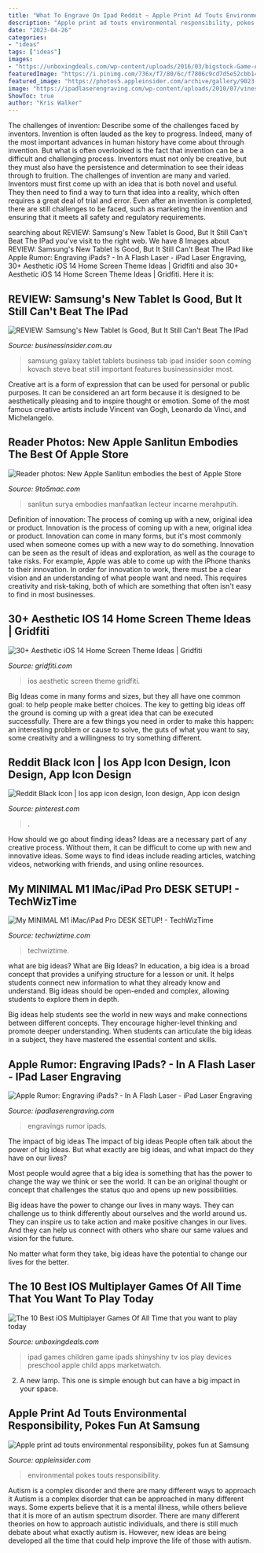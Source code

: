 ```yaml
---
title: "What To Engrave On Ipad Reddit ~ Apple Print Ad Touts Environmental Responsibility, Pokes Fun At Samsung"
description: "Apple print ad touts environmental responsibility, pokes fun at samsung"
date: "2023-04-26"
categories:
- "ideas"
tags: ["ideas"]
images:
- "https://unboxingdeals.com/wp-content/uploads/2016/03/bigstock-Game-Apps-On-Apple-Ipad-Air-65636755.jpg"
featuredImage: "https://i.pinimg.com/736x/f7/80/6c/f7806c9cd7d5e52cbb148541327a6b87.jpg"
featured_image: "https://photos5.appleinsider.com/archive/gallery/9023-471-140422-UK-Ad-xl.png"
image: "https://ipadlaserengraving.com/wp-content/uploads/2010/07/vines-ipad.jpg"
ShowToc: true
author: "Kris Walker"
---
```



The challenges of invention: Describe some of the challenges faced by inventors.
Invention is often lauded as the key to progress. Indeed, many of the most important advances in human history have come about through invention. But what is often overlooked is the fact that invention can be a difficult and challenging process. Inventors must not only be creative, but they must also have the persistence and determination to see their ideas through to fruition.
The challenges of invention are many and varied. Inventors must first come up with an idea that is both novel and useful. They then need to find a way to turn that idea into a reality, which often requires a great deal of trial and error. Even after an invention is completed, there are still challenges to be faced, such as marketing the invention and ensuring that it meets all safety and regulatory requirements.

	

		
searching about REVIEW: Samsung&#039;s New Tablet Is Good, But It Still Can&#039;t Beat The IPad you've visit to the right web. We have 8 Images about REVIEW: Samsung&#039;s New Tablet Is Good, But It Still Can&#039;t Beat The IPad like Apple Rumor: Engraving iPads? - In A Flash Laser - iPad Laser Engraving, 30+ Aesthetic iOS 14 Home Screen Theme Ideas | Gridfiti and also 30+ Aesthetic iOS 14 Home Screen Theme Ideas | Gridfiti. Here it is:
		
    
## REVIEW: Samsung&#039;s New Tablet Is Good, But It Still Can&#039;t Beat The IPad

<img loading=lazy src="https://static.businessinsider.com/image/53a914c569bedd5a163293c9/image.jpg" onerror="this.onerror=null;this.src='https://tse4.mm.bing.net/th?id=OIP.Vk-pyWG5axWqKcitLyBw-AEsDh&amp;pid=15.1';" alt="REVIEW: Samsung&#039;s New Tablet Is Good, But It Still Can&#039;t Beat The IPad">

_Source: businessinsider.com.au_

>samsung galaxy tablet tablets business tab ipad insider soon coming kovach steve beat still important features businessinsider most. 

	

Creative art is a form of expression that can be used for personal or public purposes. It can be considered an art form because it is designed to be aesthetically pleasing and to inspire thought or emotion. Some of the most famous creative artists include Vincent van Gogh, Leonardo da Vinci, and Michelangelo.

    
## Reader Photos: New Apple Sanlitun Embodies The Best Of Apple Store

<img loading=lazy src="https://9to5mac.com/wp-content/uploads/sites/6/2020/07/apple_sanlitun_hero.jpg?quality=82&amp;strip=all" onerror="this.onerror=null;this.src='https://tse1.mm.bing.net/th?id=OIP.dW2uI-t6GAOHF47bpJtOCgHaEK&amp;pid=15.1';" alt="Reader photos: New Apple Sanlitun embodies the best of Apple Store">

_Source: 9to5mac.com_

>sanlitun surya embodies manfaatkan lecteur incarne merahputih. 

	

Definition of innovation: The process of coming up with a new, original idea or product.
Innovation is the process of coming up with a new, original idea or product. Innovation can come in many forms, but it's most commonly used when someone comes up with a new way to do something. Innovation can be seen as the result of ideas and exploration, as well as the courage to take risks. For example, Apple was able to come up with the iPhone thanks to their innovation. In order for innovation to work, there must be a clear vision and an understanding of what people want and need. This requires creativity and risk-taking, both of which are something that often isn't easy to find in most businesses.

    
## 30+ Aesthetic IOS 14 Home Screen Theme Ideas | Gridfiti

<img loading=lazy src="https://gridfiti.com/wp-content/uploads/2020/09/Gridfiti_Blog_iOS14HomeScreens_Header_v01.jpg" onerror="this.onerror=null;this.src='https://tse1.mm.bing.net/th?id=OIP.SO2WSNkKmQr_LMb2Q65euQHaEK&amp;pid=15.1';" alt="30+ Aesthetic iOS 14 Home Screen Theme Ideas | Gridfiti">

_Source: gridfiti.com_

>ios aesthetic screen theme gridfiti. 

	

Big Ideas come in many forms and sizes, but they all have one common goal: to help people make better choices. The key to getting big ideas off the ground is coming up with a great idea that can be executed successfully. There are a few things you need in order to make this happen: an interesting problem or cause to solve, the guts of what you want to say, some creativity and a willingness to try something different.

    
## Reddit Black Icon | Ios App Icon Design, Icon Design, App Icon Design

<img loading=lazy src="https://i.pinimg.com/736x/f7/80/6c/f7806c9cd7d5e52cbb148541327a6b87.jpg" onerror="this.onerror=null;this.src='https://tse4.mm.bing.net/th?id=OIP.PSl9G_HZy0zlvmPtn_p0VwHaHY&amp;pid=15.1';" alt="Reddit Black Icon | Ios app icon design, Icon design, App icon design">

_Source: pinterest.com_

>. 

	

How should we go about finding ideas?
Ideas are a necessary part of any creative process. Without them, it can be difficult to come up with new and innovative ideas. Some ways to find ideas include reading articles, watching videos, networking with friends, and using online resources.

    
## My MINIMAL M1 IMac/iPad Pro DESK SETUP! - TechWizTime

<img loading=lazy src="https://techwiztime.com/wp-content/uploads/2021/06/My-MINIMAL-M1-iMaciPad-Pro-DESK-SETUP.jpg" onerror="this.onerror=null;this.src='https://tse2.mm.bing.net/th?id=OIP.6PfKZGuIuppB6B7NlGOxqwHaEK&amp;pid=15.1';" alt="My MINIMAL M1 iMac/iPad Pro DESK SETUP! - TechWizTime">

_Source: techwiztime.com_

>techwiztime. 

	

what are big ideas?
What are Big Ideas?
In education, a big idea is a broad concept that provides a unifying structure for a lesson or unit. It helps students connect new information to what they already know and understand. Big ideas should be open-ended and complex, allowing students to explore them in depth.

Big ideas help students see the world in new ways and make connections between different concepts. They encourage higher-level thinking and promote deeper understanding. When students can articulate the big ideas in a subject, they have mastered the essential content and skills.

    
## Apple Rumor: Engraving IPads? - In A Flash Laser - IPad Laser Engraving

<img loading=lazy src="https://ipadlaserengraving.com/wp-content/uploads/2010/07/vines-ipad.jpg" onerror="this.onerror=null;this.src='https://tse3.mm.bing.net/th?id=OIP.77qT9Dxd2aJcBr1ai2eXzgHaHj&amp;pid=15.1';" alt="Apple Rumor: Engraving iPads? - In A Flash Laser - iPad Laser Engraving">

_Source: ipadlaserengraving.com_

>engravings rumor ipads. 

	

The impact of big ideas
The impact of big ideas
People often talk about the power of big ideas. But what exactly are big ideas, and what impact do they have on our lives?

Most people would agree that a big idea is something that has the power to change the way we think or see the world. It can be an original thought or concept that challenges the status quo and opens up new possibilities.

Big ideas have the power to change our lives in many ways. They can challenge us to think differently about ourselves and the world around us. They can inspire us to take action and make positive changes in our lives. And they can help us connect with others who share our same values and vision for the future.

No matter what form they take, big ideas have the potential to change our lives for the better.

    
## The 10 Best IOS Multiplayer Games Of All Time That You Want To Play Today

<img loading=lazy src="https://unboxingdeals.com/wp-content/uploads/2016/03/bigstock-Game-Apps-On-Apple-Ipad-Air-65636755.jpg" onerror="this.onerror=null;this.src='https://tse4.mm.bing.net/th?id=OIP.lv1XeCLTS0umQJ6dAyEr3AHaE9&amp;pid=15.1';" alt="The 10 Best iOS Multiplayer Games Of All Time that you want to play today">

_Source: unboxingdeals.com_

>ipad games children game ipads shinyshiny tv ios play devices preschool apple child apps marketwatch. 

	

2. A new lamp. This one is simple enough but can have a big impact in your space.

    
## Apple Print Ad Touts Environmental Responsibility, Pokes Fun At Samsung

<img loading=lazy src="https://photos5.appleinsider.com/archive/gallery/9023-471-140422-UK-Ad-xl.png" onerror="this.onerror=null;this.src='https://tse4.mm.bing.net/th?id=OIP.l8SJHXJMbYeqA81hxkUXHgAAAA&amp;pid=15.1';" alt="Apple print ad touts environmental responsibility, pokes fun at Samsung">

_Source: appleinsider.com_

>environmental pokes touts responsibility. 

	

Autism is a complex disorder and there are many different ways to approach it
Autism is a complex disorder that can be approached in many different ways. Some experts believe that it is a mental illness, while others believe that it is more of an autism spectrum disorder. There are many different theories on how to approach autistic individuals, and there is still much debate about what exactly autism is. However, new ideas are being developed all the time that could help improve the life of those with autism.

